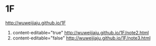 # 1F

http://wuweijiaju.github.io/1F


1. content-editable="true" http://wuweijiaju.github.io/1F/note2.html
2. content-editable="false" http://wuweijiaju.github.io/1F/note3.html
